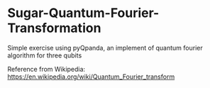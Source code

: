 # Sugar-Quantum-Fourier-Transformation
Simple exercise using pyQpanda, an implement of quantum fourier algorithm for three qubits

Reference from Wikipedia: https://en.wikipedia.org/wiki/Quantum_Fourier_transform
